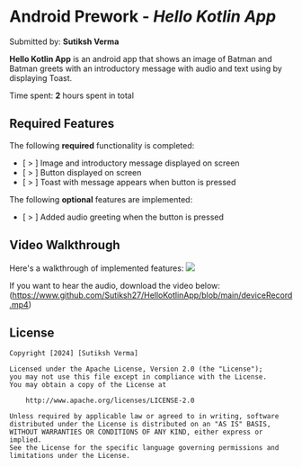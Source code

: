 # Android Prework - *Hello Kotlin App*

Submitted by: **Sutiksh Verma**

**Hello Kotlin App** is an android app that shows an image of Batman and Batman greets with an introductory message with audio and text using by displaying Toast. 

Time spent: **2** hours spent in total

## Required Features

The following **required** functionality is completed:

* [ > ] Image and introductory message displayed on screen
* [ > ] Button displayed on screen
* [ > ] Toast with message appears when button is pressed 

The following **optional** features are implemented:

* [ > ] Added audio greeting when the button is pressed

## Video Walkthrough

Here's a walkthrough of implemented features:
![](https://github.com/Sutiksh27/HelloKotlinApp/blob/main/IAmBatman.gif)

If you want to hear the audio, download the video below:
(https://www.github.com/Sutiksh27/HelloKotlinApp/blob/main/deviceRecord.mp4)

## License

    Copyright [2024] [Sutiksh Verma]

    Licensed under the Apache License, Version 2.0 (the "License");
    you may not use this file except in compliance with the License.
    You may obtain a copy of the License at

        http://www.apache.org/licenses/LICENSE-2.0

    Unless required by applicable law or agreed to in writing, software
    distributed under the License is distributed on an "AS IS" BASIS,
    WITHOUT WARRANTIES OR CONDITIONS OF ANY KIND, either express or implied.
    See the License for the specific language governing permissions and
    limitations under the License.
